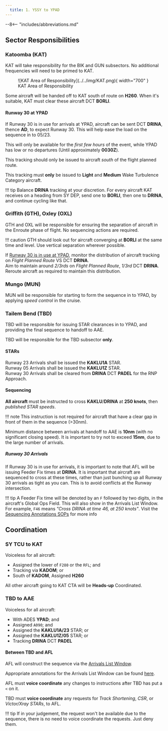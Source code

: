 ```yaml
---
  title: 1. YSSY to YPAD
---
```


--8<-- "includes/abbreviations.md"

## Sector Responsibilities
### Katoomba (KAT)
KAT will take responsibility for the BIK and GUN subsectors. No additional frequencies will need to be primed to KAT.

<figure markdown>
![KAT Area of Responsibility](../../img/KAT.png){ width="700" }
  <figcaption>KAT Area of Responsibility</figcaption>
</figure>

Some aircraft will be handed off to KAT south of route on **H260**. When it's suitable, KAT must clear these aircraft DCT **BORLI**.

#### Runway 30 at YPAD
If Runway 30 is in use for arrivals at YPAD, aircraft can be sent DCT **DRINA**, thence **AD**, to expect Runway 30. This will help ease the load on the sequence in to 05/23.

This will only be available for the *first few hours* of the event, while YPAD has low or no departures (Until approximately **0030Z**).

This tracking should only be issued to aircraft *south* of the flight planned route.

This tracking must **only** be issued to **Light** and **Medium** Wake Turbulence Category aircraft.

!!! tip
    Balance **DRINA** tracking at your discretion. For every aircraft KAT receives on a heading from SY DEP, send one to **BORLI**, then one to **DRINA**, and continue cycling like that.

### Griffith (GTH), Oxley (OXL)
GTH and OXL will be responsible for ensuring the separation of aircraft in the Enroute phase of flight. No sequencing actions are required.

!!! caution
    GTH should look out for aircraft converging at **BORLI** at the same time and level. Use vertical separation wherever possible.

If [Runway 30 is in use at YPAD](#runway-30-at-ypad), monitor the distribution of aircraft tracking on *Flight Planned Route* VS DCT **DRINA**.  
Aim to maintain around *2/3rds* on *Flight Planned Route*, *1/3rd* DCT **DRINA**. Reroute aircraft as required to maintain this distribution.

### Mungo (MUN)
MUN will be responsible for starting to form the sequence in to YPAD, by applying *speed control* in the cruise.

### Tailem Bend (TBD)
TBD will be responsible for issuing STAR clearances in to YPAD, and providing the final sequence to handoff to AAE.

TBD will be responsible for the TBD subsector **only**.

#### STARs
Runway 23 Arrivals shall be issued the **KAKLU1A** STAR.  
Runway 05 Arrivals shall be issued the **KAKLU1Z** STAR.  
Runway 30 Arrivals shall be cleared from **DRINA** DCT **PADEL** for the RNP Approach.

#### Sequencing
**All aircraft** must be instructed to cross **KAKLU**/**DRINA** at **250 knots**, then *published STAR speeds*.

!!! note
    This instruction is not required for aircraft that have a clear gap in front of them in the sequence (>30nm).

Minimum distance between arrivals at handoff to AAE is **10nm** (with no significant closing speed). It is important to try not to exceed **15nm**, due to the large number of arrivals.

##### Runway 30 Arrivals
If Runway 30 is in use for arrivals, it is important to note that AFL will be issuing Feeder Fix times at **DRINA**. It is important that aircraft are sequenced to cross at these times, rather than just bunching up all Runway 30 arrivals as tight as you can. This is to avoid conflicts at the Runway intersection.

!!! tip
    A Feeder Fix time will be denoted by an `F` followed by two digits, in the aircraft's Global Ops Field. This will also show in the Arrivals List Window. For example, `F46` means *"Cross DRINA at time 46, at 250 knots"*. Visit the [Sequencing Annotations SOPs](../../../../../../client/annotations/#sequencingflow) for more info

## Coordination
### SY TCU to KAT
Voiceless for all aircraft:

- Assigned the lower of `F280` or the `RFL`; and  
- Tracking via **KADOM**; or  
- South of **KADOM**, Assigned **H260**

All other aircraft going to KAT CTA will be **Heads-up** Coordinated.

### TBD to AAE
Voiceless for all aircraft:

- With ADES **YPAD**; and  
- Assigned `A090`; and
- Assigned the **KAKLU1A/23** STAR; or
- Assigned the **KAKLU1Z/05** STAR; or
- Tracking **DRINA** DCT **PADEL**

#### Between TBD and AFL
AFL will construct the sequence via the [Arrivals List Window](../../../../../../controller-skills/sequencing/#arrivals-list).

Appropriate annotations for the Arrivals List Window can be found [here](../../../../../../client/annotations/#sequencingflow).

AFL must **voice coordinate** any changes to instructions after TBD has put a `<` on it.

TBD must **voice coordinate** any requests for *Track Shortening*, *CSR*, or *Victor/Xray STARs*, to AFL.

!!! tip
    If in your judgement, the request won't be available due to the sequence, there is no need to voice coordinate the requests. Just deny them.